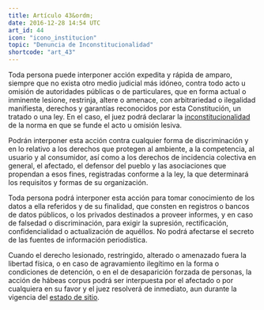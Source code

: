 ```yaml
---
title: Artículo 43&ordm;
date: 2016-12-28 14:54 UTC
art_id: 44
icon: "icono_institucion"
topic: "Denuncia de Inconstitucionalidad"
shortcode: "art_43"
---
```

Toda persona puede interponer acción expedita y rápida de amparo, siempre que no exista otro medio judicial más idóneo, contra todo acto u omisión de autoridades públicas o de particulares, que en forma actual o inminente lesione, restrinja, altere o amenace, con arbitrariedad o ilegalidad manifiesta, derechos y garantías reconocidos por esta Constitución, un tratado o una ley. En el caso, el juez podrá declarar la [inconstitucionalidad](http://es.wikipedia.org/wiki/Recurso_de_inconstitucionalidad) de la norma en que se funde el acto u omisión lesiva.

Podrán interponer esta acción contra cualquier forma de discriminación y en lo relativo a los derechos que protegen al ambiente, a la competencia, al usuario y al consumidor, así como a los derechos de incidencia colectiva en general, el afectado, el defensor del pueblo y las asociaciones que propendan a esos fines, registradas conforme a la ley, la que determinará los requisitos y formas de su organización.

Toda persona podrá interponer esta acción para tomar conocimiento de los datos a ella referidos y de su finalidad, que consten en registros o bancos de datos públicos, o los privados destinados a proveer informes, y en caso de falsedad o discriminación, para exigir la supresión, rectificación, confidencialidad o actualización de aquéllos. No podrá afectarse el secreto de las fuentes de información periodística.

Cuando el derecho lesionado, restringido, alterado o amenazado fuera la libertad física, o en caso de agravamiento ilegítimo en la forma o condiciones de detención, o en el de desaparición forzada de personas, la acción de hábeas corpus podrá ser interpuesta por el afectado o por cualquiera en su favor y el juez resolverá de inmediato, aun durante la vigencia del [estado de sitio](http://es.wikipedia.org/wiki/Estado_de_sitio).

